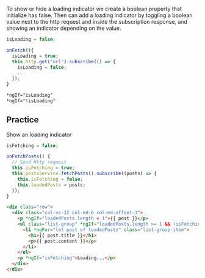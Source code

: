 To show or hide a loading indicator we create a boolean property that initialize has false. Then can add a loading indicator by toggling a boolean value next to the http request and inside the subscription response, and showing an indicator depending on the value.

```ts
isLoading = false;

onFetch(){
  isLoading = true;
  this.http.get("url").subscribe(() => {
    isLoading = false;
    ...
  });
}
```

```html
*ngIf="isLoading"
*ngIf="!isLoading"
```
## Practice 

Show an loading indicator 

```ts
isFetching = false;

onFetchPosts() {
  // Send Http request
  this.isFetching = true;
  this.postsService.fetchPosts().subscribe((posts) => {
    this.isFetching = false;
    this.loadedPosts = posts;
  });
}
```

```html
<div class="row">
  <div class="col-xs-12 col-md-6 col-md-offset-3">
    <p *ngIf="loadedPosts.length < 1">{{ post }}</p>
    <ul class="list-group" *ngIf="loadedPosts.length >= 1 && !isFetching">
      <li *ngFor="let post of loadedPosts" class="list-group-item">
        <h1>{{ post.title }}</h1>
        <p>{{ post.content }}</p>
      </li>
    </ul>
    <p *ngIf="isFetching">Loading...</p>
  </div>
</div>
```